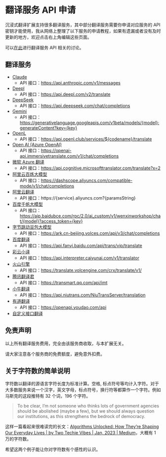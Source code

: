 # 翻译服务 API 申请

沉浸式翻译扩展支持很多翻译服务，其中部分翻译服务需要你申请对应服务的 API 密钥才能使用，我从网络上整理了以下服务的申请教程，如果有遗漏或者没有及时更新的地方，欢迎点击右上角编辑这些页面。

可以[在此](https://github.com/immersive-translate/immersive-translate/issues/137)进行翻译服务 API 相关的讨论。

## 翻译服务

- [Claude](./services/claude.md)
  - API 接口：https://api.anthropic.com/v1/messages
- [Deepl](./services/deepL.md)
  - API 接口：https://api.deepl.com/v2/translate
- [DeepSeek](./services/deepseek.md)
  - API 接口：https://api.deepseek.com/chat/completions
- [Gemini](./services/gemini.md)
  - API 接口：https://generativelanguage.googleapis.com/v1beta/models/{model}:generateContent?key={key}
- [OpenL](./services/openL.md)
  - API 接口：https://api.openl.club/services/${codename}/translate
- [Open AI (Azure OpenAI)](./services/openai.md)
  - API 接口：https://openai-api.immersivetranslate.com/v1/chat/completions
- [微软 Azure 翻译](./services/azure.md)
  - API 接口：https://api.cognitive.microsofttranslator.com/translate?x=2
- [阿里云百炼大模型](./services/aliyun-bailian.md)
  - API 接口：https://dashscope.aliyuncs.com/compatible-mode/v1/chat/completions
- [阿里云翻译](./services/aliyun.md)
  - API 接口：https://{service}.aliyuncs.com?{paramsString}
- [百度千帆大模型](./services/baidu-qianfan.md)
  - API 接口：https://aip.baidubce.com/rpc/2.0/ai_custom/v1/wenxinworkshop/chat/{model}?access_token={key}
- [字节跳动豆包大模型](./services/doubao.md)
  - API 接口：https://ark.cn-beijing.volces.com/api/v3/chat/completions
- [百度翻译](./services/baidu.md)
  - API 接口：https://api.fanyi.baidu.com/api/trans/vip/translate
- [彩云小译](./services/caiyun.md)
  - API 接口：https://api.interpreter.caiyunai.com/v1/translator
- [火山引擎](./services/volcano.md)
  - API 接口：https://translate.volcengine.com/crx/translate/v1/
- [腾讯翻译君](./services/tencent.md)
  - API 接口：https://transmart.qq.com/api/imt
- [小牛翻译](./services/niu.md)
  - API 接口：https://api.niutrans.com/NiuTransServer/translation
- [有道翻译](./services/youdao.md)
  - API 接口：https://openapi.youdao.com/api
- [自定义接口翻译](./services/custom.md)

## 免责声明

以上所有翻译服务费用，完全由该服务商收取，与本扩展无关。

请大家注意各个服务商的免费额度，避免意外扣费。

## 关于字符数的简单说明

字符数以翻译的源语言字符长度为标准计算。空格, 标点符号等均计入字符。对于大多数服务来说一个汉字，英文字母，标点符号，换行符等都算作一个字符。例如马斯克的这段推特有 32 个词，196 个字符。

> To be clear, I’m not someone who thinks lots of government agencies should be abolished (maybe a few), but we should always question our institutions, as this strengthens the bedrock of democracy.

这样一篇看起来很难读完的长文：[Algorithms Unlocked: How They’re Shaping Our Everyday Lives | by Two Techie Vibes | Jan, 2023 | Medium](https://twotechievibes.medium.com/algorithms-unlocked-how-theyre-shaping-our-everyday-lives-6261fa1dbad)，大概有 1 万的字符数。

希望这两个例子能让你对字符数有个感性的认识。
